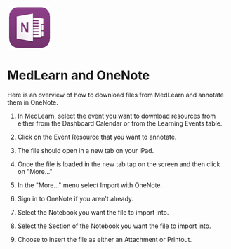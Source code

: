 ![OneNote Logo](./images/onenote.png)

# MedLearn and OneNote

Here is an overview of how to download files from MedLearn and annotate them in OneNote.

1. In MedLearn, select the event you want to download resources from either from the Dashboard Calendar or from the Learning Events table.

2. Click on the Event Resource that you want to annotate.

3. The file should open in a new tab on your iPad.

4. Once the file is loaded in the new tab tap on the screen and then click on "More..."

5. In the "More..." menu select Import with OneNote.

6. Sign in to OneNote if you aren't already.

7. Select the Notebook you want the file to import into.

8. Select the Section of the Notebook you want the file to import into.

9. Choose to insert the file as either an Attachment or Printout.

